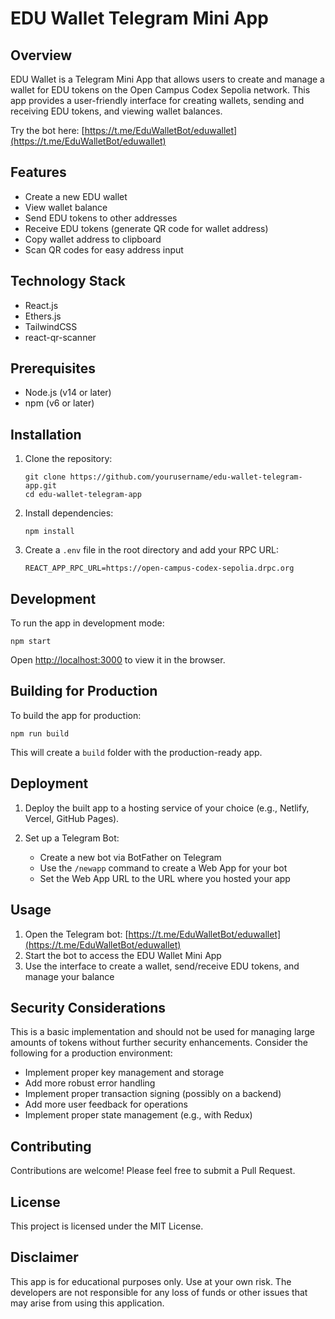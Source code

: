 # EDU Wallet Telegram Mini App

## Overview

EDU Wallet is a Telegram Mini App that allows users to create and manage a wallet for EDU tokens on the Open Campus Codex Sepolia network. This app provides a user-friendly interface for creating wallets, sending and receiving EDU tokens, and viewing wallet balances.

Try the bot here: [https://t.me/EduWalletBot/eduwallet](https://t.me/EduWalletBot/eduwallet)

## Features

- Create a new EDU wallet
- View wallet balance
- Send EDU tokens to other addresses
- Receive EDU tokens (generate QR code for wallet address)
- Copy wallet address to clipboard
- Scan QR codes for easy address input

## Technology Stack

- React.js
- Ethers.js
- TailwindCSS
- react-qr-scanner

## Prerequisites

- Node.js (v14 or later)
- npm (v6 or later)

## Installation

1. Clone the repository:
   ```
   git clone https://github.com/yourusername/edu-wallet-telegram-app.git
   cd edu-wallet-telegram-app
   ```

2. Install dependencies:
   ```
   npm install
   ```

3. Create a `.env` file in the root directory and add your RPC URL:
   ```
   REACT_APP_RPC_URL=https://open-campus-codex-sepolia.drpc.org
   ```

## Development

To run the app in development mode:

```
npm start
```

Open [http://localhost:3000](http://localhost:3000) to view it in the browser.

## Building for Production

To build the app for production:

```
npm run build
```

This will create a `build` folder with the production-ready app.

## Deployment

1. Deploy the built app to a hosting service of your choice (e.g., Netlify, Vercel, GitHub Pages).

2. Set up a Telegram Bot:
   - Create a new bot via BotFather on Telegram
   - Use the `/newapp` command to create a Web App for your bot
   - Set the Web App URL to the URL where you hosted your app

## Usage

1. Open the Telegram bot: [https://t.me/EduWalletBot/eduwallet](https://t.me/EduWalletBot/eduwallet)
2. Start the bot to access the EDU Wallet Mini App
3. Use the interface to create a wallet, send/receive EDU tokens, and manage your balance

## Security Considerations

This is a basic implementation and should not be used for managing large amounts of tokens without further security enhancements. Consider the following for a production environment:

- Implement proper key management and storage
- Add more robust error handling
- Implement proper transaction signing (possibly on a backend)
- Add more user feedback for operations
- Implement proper state management (e.g., with Redux)

## Contributing

Contributions are welcome! Please feel free to submit a Pull Request.

## License

This project is licensed under the MIT License.

## Disclaimer

This app is for educational purposes only. Use at your own risk. The developers are not responsible for any loss of funds or other issues that may arise from using this application.